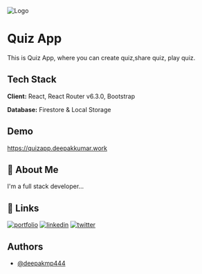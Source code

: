 
![Logo](https://quiz-app.deepakmp444.vercel.app/static/media/Quiz-App.b93ed39be564d55885eb563da07ea196.svg)


# Quiz App

This is Quiz App, where you can create quiz,share quiz, play quiz.

## Tech Stack

**Client:** React, React Router v6.3.0, Bootstrap

**Database:** Firestore & Local Storage


## Demo

https://quizapp.deepakkumar.work


## 🚀 About Me
I'm a full stack developer...


## 🔗 Links
[![portfolio](https://img.shields.io/badge/my_portfolio-000?style=for-the-badge&logo=ko-fi&logoColor=white)](https://deepakkumar.work/)
[![linkedin](https://img.shields.io/badge/linkedin-0A66C2?style=for-the-badge&logo=linkedin&logoColor=white)](https://in.linkedin.com/in/deepakmp444)
[![twitter](https://img.shields.io/badge/twitter-1DA1F2?style=for-the-badge&logo=twitter&logoColor=white)](https://twitter.com/deepakmp444)


## Authors

- [@deepakmp444](https://www.github.com/deepakmp444)

